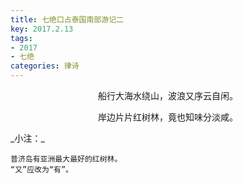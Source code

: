 ```yaml
---
title: 七绝口占泰国南部游记二
key: 2017.2.13
tags: 
- 2017
- 七绝
categories: 律诗
---
```


<p align="center">船行大海水绕山，波浪又序云自闲。
</p>
<p align="center">岸边片片红树林，竟也知味分淡咸。
</p>
_小注：_

```
普济岛有亚洲最大最好的红树林。
“又”应改为“有”。
```
